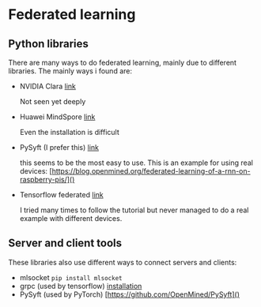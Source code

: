 # Federated learning
## Python libraries
There are many ways to do federated learning, mainly due to different libraries.
The mainly ways i found are:
- NVIDIA Clara [link](https://developer.nvidia.com/clara)

  Not seen yet deeply
- Huawei MindSpore [link](https://github.com/mindspore-ai/mindspore)

  Even the installation is difficult
- PySyft (I prefer this) [link](https://github.com/OpenMined/PySyft)

  this seems to be the most easy to use. This is an example for using real devices: [https://blog.openmined.org/federated-learning-of-a-rnn-on-raspberry-pis/]()

- Tensorflow federated [link](https://www.tensorflow.org/federated)

  I tried many times to follow the tutorial but never managed to do a real example with different devices.

## Server and client tools
These libraries also use different ways to connect servers and clients:
- mlsocket `pip install mlsocket`
- grpc (used by tensorflow) [installation](https://grpc.io/docs/languages/python/quickstart/)
- PySyft (used by PyTorch) [https://github.com/OpenMined/PySyft]()
